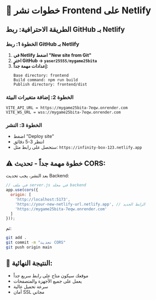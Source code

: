# 🚀 خطوات نشر Frontend على Netlify

## الطريقة الاحترافية: ربط GitHub بـ Netlify

### الخطوة 1: ربط GitHub بـ Netlify
1. **في Netlify اضغط "New site from Git"**
2. **اختر GitHub → `yaser25555/mygame25bita`**
3. **إعدادات مهمة جداً:**
   ```
   Base directory: frontend
   Build command: npm run build  
   Publish directory: frontend/dist
   ```

### الخطوة 2: إضافة متغيرات البيئة
```
VITE_API_URL = https://mygame25bita-7eqw.onrender.com
VITE_WS_URL = wss://mygame25bita-7eqw.onrender.com
```

### الخطوة 3: النشر
- اضغط "Deploy site"
- انتظر 3-5 دقائق
- ستحصل على رابط مثل: `https://infinity-box-123.netlify.app`

## ⚠️ خطوة مهمة جداً - تحديث CORS:

بعد النشر، يجب تحديث Backend:

```javascript
// في ملف server.js في مجلد backend
app.use(cors({
  origin: [
    'http://localhost:5173',
    'https://your-new-netlify-url.netlify.app', // الرابط الجديد
    'https://mygame25bita-7eqw.onrender.com'
  ]
}));
```

ثم:
```bash
git add .
git commit -m "تحديث CORS"
git push origin main
```

## 🎉 النتيجة النهائية:
- موقعك سيكون متاح على رابط سريع جداً
- يعمل على جميع الأجهزة والمتصفحات
- سرعة تحميل عالية
- أمان SSL مجاني